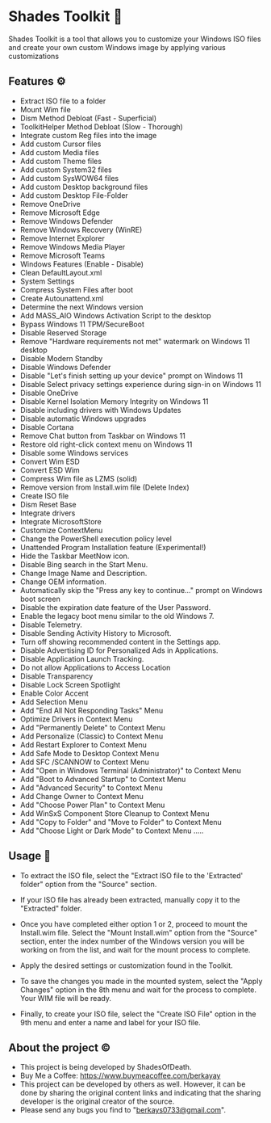 # Shades Toolkit 💎

Shades Toolkit is a tool that allows you to customize your Windows ISO files and create your own custom Windows image by applying various customizations

## Features ⚙️

- Extract ISO file to a folder
- Mount Wim file
- Dism Method Debloat (Fast - Superficial)
- ToolkitHelper Method Debloat (Slow - Thorough)
- Integrate custom Reg files into the image
- Add custom Cursor files
- Add custom Media files
- Add custom Theme files
- Add custom System32 files
- Add custom SysWOW64 files
- Add custom Desktop background files
- Add custom Desktop File-Folder
- Remove OneDrive
- Remove Microsoft Edge
- Remove Windows Defender
- Remove Windows Recovery (WinRE)
- Remove Internet Explorer
- Remove Windows Media Player
- Remove Microsoft Teams
- Windows Features (Enable - Disable)
- Clean DefaultLayout.xml
- System Settings
- Compress System Files after boot
- Create Autounattend.xml
- Determine the next Windows version
- Add MASS_AIO Windows Activation Script to the desktop
- Bypass Windows 11 TPM/SecureBoot
- Disable Reserved Storage
- Remove "Hardware requirements not met" watermark on Windows 11 desktop
- Disable Modern Standby
- Disable Windows Defender
- Disable "Let's finish setting up your device" prompt on Windows 11
- Disable Select privacy settings experience during sign-in on Windows 11
- Disable OneDrive
- Disable Kernel Isolation Memory Integrity on Windows 11
- Disable including drivers with Windows Updates
- Disable automatic Windows upgrades
- Disable Cortana
- Remove Chat button from Taskbar on Windows 11
- Restore old right-click context menu on Windows 11
- Disable some Windows services
- Convert Wim ESD
- Convert ESD Wim
- Compress Wim file as LZMS (solid)
- Remove version from Install.wim file (Delete Index)
- Create ISO file
- Dism Reset Base
- Integrate drivers
- Integrate MicrosoftStore
- Customize ContextMenu
- Change the PowerShell execution policy level
- Unattended Program Installation feature (Experimental!)
- Hide the Taskbar MeetNow icon.
- Disable Bing search in the Start Menu.
- Change Image Name and Description.
- Change OEM information.
- Automatically skip the "Press any key to continue..." prompt on Windows boot screen
- Disable the expiration date feature of the User Password.
- Enable the legacy boot menu similar to the old Windows 7.
- Disable Telemetry.
- Disable Sending Activity History to Microsoft.
- Turn off showing recommended content in the Settings app.
- Disable Advertising ID for Personalized Ads in Applications.
- Disable Application Launch Tracking.
- Do not allow Applications to Access Location
- Disable Transparency
- Disable Lock Screen Spotlight
- Enable Color Accent
- Add Selection Menu
- Add "End All Not Responding Tasks" Menu
- Optimize Drivers in Context Menu
- Add "Permanently Delete" to Context Menu
- Add Personalize (Classic) to Context Menu
- Add Restart Explorer to Context Menu
- Add Safe Mode to Desktop Context Menu
- Add SFC /SCANNOW to Context Menu
- Add "Open in Windows Terminal (Administrator)" to Context Menu
- Add "Boot to Advanced Startup" to Context Menu
- Add "Advanced Security" to Context Menu
- Add Change Owner to Context Menu
- Add "Choose Power Plan" to Context Menu
- Add WinSxS Component Store Cleanup to Context Menu
- Add "Copy to Folder" and "Move to Folder" to Context Menu
- Add "Choose Light or Dark Mode" to Context Menu
.....
## Usage 📖

- To extract the ISO file, select the "Extract ISO file to the 'Extracted' folder" option from the "Source" section.

- If your ISO file has already been extracted, manually copy it to the "Extracted" folder.

- Once you have completed either option 1 or 2, proceed to mount the Install.wim file. Select the "Mount Install.wim" option from the "Source" section, enter the index number of the Windows version you will be working on from the list, and wait for the mount process to complete.

- Apply the desired settings or customization found in the Toolkit.

- To save the changes you made in the mounted system, select the "Apply Changes" option in the 8th menu and wait for the process to complete. Your WIM file will be ready.

- Finally, to create your ISO file, select the "Create ISO File" option in the 9th menu and enter a name and label for your ISO file.

## About the project ©️
- This project is being developed by ShadesOfDeath.
- Buy Me a Coffee: https://www.buymeacoffee.com/berkayay
- This project can be developed by others as well. However, it can be done by sharing the original content links and indicating that the sharing developer is the original creator of the source.
- Please send any bugs you find to "berkays0733@gmail.com".
